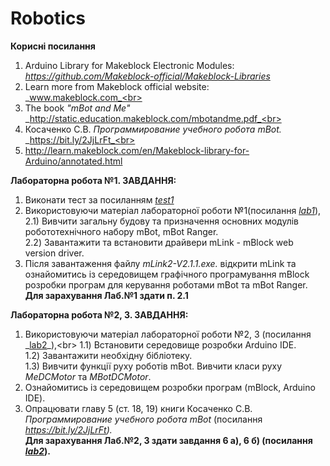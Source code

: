 # Robotics 
**Корисні посилання** <br>
1. Arduino Library for Makeblock Electronic Modules:<br>
_https://github.com/Makeblock-official/Makeblock-Libraries_
2. Learn more from Makeblock official website:<br>
 _www.makeblock.com_<br>
3. The book _"mBot and Me"_<br>
_http://static.education.makeblock.com/mbotandme.pdf_<br>
4. Косаченко С.В. _Программирование учебного робота mBot._<br>
_https://bit.ly/2JjLrFt_<br>
5. http://learn.makeblock.com/en/Makeblock-library-for-Arduino/annotated.html<br>

**Лабораторна робота №1. ЗАВДАННЯ:** <br>
1) Виконати тест за посиланням _[test1](https://forms.gle/NQk58Ak1iLmeTS4T8)_ <br>
2) Використовуючи  матеріал лабораторної роботи №1(посилання _[lab1](https://drive.google.com/file/d/1DDo4P__R5uvb4EN29T-SuzoJVTE9Js1A/view?usp=sharing)_),<br>
2.1) Вивчити загальну будову та призначення основних модулів робототехнічного набору mBot, mBot Ranger.<br> 
2.2) Завантажити та встановити драйвери mLink - mBlock web version driver.<br>
3) Після завантаження файлу _mLink2-V2.1.1.exe._ відкрити mLink та ознайомитись із середовищем графічного програмування mBlock розробки програм для керування роботами mBot та mBot Ranger.<br>
**Для зарахування Лаб.№1 здати п. 2.1** <br>
   
**Лабораторна робота №2, 3. ЗАВДАННЯ:** <br>
1) Використовуючи  матеріал лабораторної роботи №2, 3 (посилання _[lab2](https://drive.google.com/file/d/16JDTfeRxaqooAJZqhvLk6I6eHCwg43YS/view?usp=sharing_)_),<br> 
1.1) Встановити середовище розробки Arduino IDE.<br> 
1.2) Завантажити необхідну бібліотеку.<br> 
1.3) Вивчити функції руху роботів mBot. Вивчити класи руху _MeDCMotor_ та _MBotDCMotor_. <br>  
2) Ознайомитись із середовищем розробки програм (mBlock, Arduino IDE).<br>
3) Опрацювати главу 5 (ст. 18, 19) книги Косаченко С.В. _Программирование учебного робота mBot_ (посилання 
_https://bit.ly/2JjLrFt)._<br>
**Для зарахування Лаб.№2, 3 здати завдання 6 a), 6 б) (посилання _[lab2](https://drive.google.com/file/d/16JDTfeRxaqooAJZqhvLk6I6eHCwg43YS/view?usp=sharing_)_).** 
   

